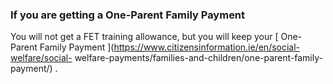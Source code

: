 ###  **If you are getting a One-Parent Family Payment**

You will not get a FET training allowance, but you will keep your [ One-Parent
Family Payment ](https://www.citizensinformation.ie/en/social-welfare/social-
welfare-payments/families-and-children/one-parent-family-payment/) .
